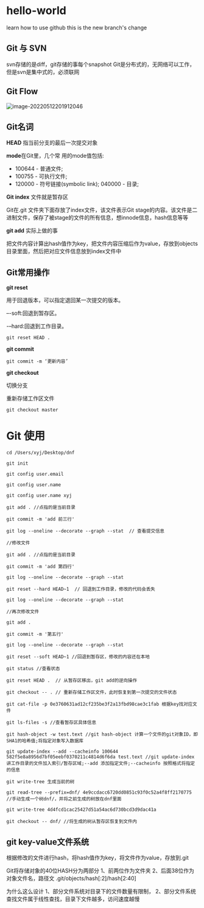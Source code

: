 # hello-world
learn how to use github
this is the new branch's change

## Git 与 SVN

svn存储的是diff，git存储的事每个snapshot
Git是分布式的，无网络可以工作，但是svn是集中式的，必须联网

## Git Flow

![image-20220512201912046](http://xingyajie.oss-cn-hangzhou.aliyuncs.com/uPic/image-20220512201912046.png)

## Git名词

**HEAD** 指当前分支的最后一次提交对象

**mode**在Git里，几个常 用的mode值包括:

- 100644 - 普通文件;
- 100755 - 可执行文件;
- 120000 - 符号链接(symbolic link); 040000 - 目录;

**Git index**  文件就是暂存区

Git在.git 文件夹下面存放了index文件，该文件表示Git stage的内容。该文件是二进制文件，保存了被stage的文件的所有信息，想innode信息，hash信息等等

**git add** 实际上做的事

把文件内容计算出hash值作为key，把文件内容压缩后作为value，存放到objects目录里面，然后把对应文件信息放到index文件中

## Git常用操作

**git reset**

用于回退版本，可以指定退回某一次提交的版本。

–-soft:回退到暂存区。

-–hard:回退到工作目录。 

```
git reset HEAD .
```

**git commit**

```
git commit -m ‘更新内容’
```

**git checkout** 

切换分支

重新存储工作区文件

```
git checkout master
```

# Git 使用

```
cd /Users/xyj/Desktop/dnf

git init

git config user.email

git config user.name 

git config user.name xyj

git add . //点指的是当前目录

git commit -m 'add 前三行'

git log --oneline --decorate --graph --stat  // 查看提交信息

//修改文件 

git add . //点指的是当前目录

git commit -m 'add 第四行'

git log --oneline --decorate --graph --stat

git reset --hard HEAD~1  // 回退到工作目录，修改的代码会丢失

git log --oneline --decorate --graph --stat

//再次修改文件

git add . 

git commit -m '第五行'

git log --oneline --decorate --graph --stat

git reset --soft HEAD~1 //回退到暂存区，修改的内容还在本地

git status //查看状态

git reset HEAD .  // 从暂存区移出，git add的逆向操作

git checkout -- . // 重新存储工作区文件，此时恢复到第一次提交的文件状态

git cat-file -p 0e3760631ad12cf235be3f2a13fbd98cae3c1fab 根据key找对应文件

git ls-files -s //查看暂存区具体信息

git hash-object -w test.text //git hash-object 计算一个文件的git对象ID，即SHA1的哈希值;将指定对象写入数据库

git update-index --add --cacheinfo 100644 582f5e8a8956d7bf05eebf0370211c4814d6f6da test.text //git update-index 讲工作目录的文件加入索引/暂存区域;--add 添加指定文件;--cacheinfo 按照格式将指定的信息

git write-tree 生成当前的树

git read-tree --prefix=dnf/ 4e9ccdacc6720dd0851c93f0c52a4f8ff2170775 //手动生成一个树dnf/，并将之前生成的树放在dnf里面

git write-tree 4d4fcd1cac25427d51a54ac6d730bcd3d9dac41a

git checkout -- dnf/ //将生成的树从暂存区恢复到文件内
```

## git key-value文件系统
根据修改的文件进行hash，将hash值作为key，将文件作为value，存放到.git

Git将存储对象的40位HASH分为两部分
    1、前两位作为文件夹
    2、后面38位作为对象文件名，路径文 .git/objects/hash[:2]/hash[2:40]

为什么这么设计
    1、部分文件系统对目录下的文件数量有限制，
    2、部分文件系统查找文件属于线性查找，目录下文件越多，访问速度越慢
